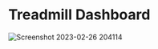 # Treadmill Dashboard



![Screenshot 2023-02-26 204114](https://user-images.githubusercontent.com/126350818/221583006-35a182d5-0b08-48b6-a3dd-b13dc2611562.png)
